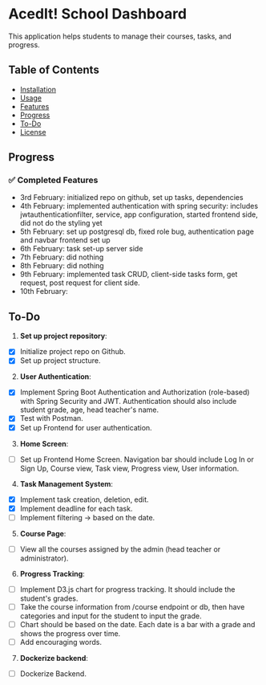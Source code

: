 # AcedIt! School Dashboard

This application helps students to manage their courses, tasks, and progress.

## Table of Contents

- [Installation](#installation)
- [Usage](#usage)
- [Features](#features)
- [Progress](#progress)
- [To-Do](#to-do)
- [License](#license)

## Progress

### ✅ Completed Features

- 3rd February: initialized repo on github, set up tasks, dependencies
- 4th February: implemented authentication with spring security: includes jwtauthenticationfilter, service, app configuration, started frontend side, did not do the styling yet
- 5th February: set up postgresql db, fixed role bug, authentication page and navbar frontend set up
- 6th February: task set-up server side
- 7th February: did nothing
- 8th February: did nothing
- 9th February: implemented task CRUD, client-side tasks form, get request, post request for client side.
- 10th February:

## To-Do

1. **Set up project repository**:

- [x] Initialize project repo on Github.
- [x] Set up project structure.

2. **User Authentication**:

- [x] Implement Spring Boot Authentication and Authorization (role-based) with Spring Security and JWT. Authentication should also include student grade, age, head teacher's name.
- [x] Test with Postman.
- [x] Set up Frontend for user authentication.

3. **Home Screen**:

- [ ] Set up Frontend Home Screen. Navigation bar should include Log In or Sign Up, Course view, Task view, Progress view, User information.

4. **Task Management System**:

- [x] Implement task creation, deletion, edit.
- [x] Implement deadline for each task.
- [ ] Implement filtering -> based on the date.

5. **Course Page**:

- [ ] View all the courses assigned by the admin (head teacher or administrator).

6. **Progress Tracking**:

- [ ] Implement D3.js chart for progress tracking. It should include the student's grades.
- [ ] Take the course information from /course endpoint or db, then have categories and input for the student to input the grade.
- [ ] Chart should be based on the date. Each date is a bar with a grade and shows the progress over time.
- [ ] Add encouraging words.

7. **Dockerize backend**:

- [ ] Dockerize Backend.
